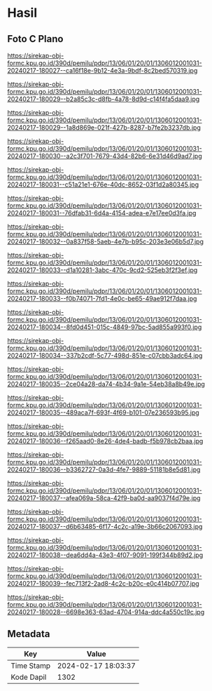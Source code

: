 # Hasil

## Foto C Plano

https://sirekap-obj-formc.kpu.go.id/390d/pemilu/pdpr/13/06/01/20/01/1306012001031-20240217-180027--ca16f18e-9b12-4e3a-9bdf-8c2bed570319.jpg

https://sirekap-obj-formc.kpu.go.id/390d/pemilu/pdpr/13/06/01/20/01/1306012001031-20240217-180029--b2a85c3c-d8fb-4a78-8d9d-c14f4fa5daa9.jpg

https://sirekap-obj-formc.kpu.go.id/390d/pemilu/pdpr/13/06/01/20/01/1306012001031-20240217-180029--1a8d869e-021f-427b-8287-b7fe2b3237db.jpg

https://sirekap-obj-formc.kpu.go.id/390d/pemilu/pdpr/13/06/01/20/01/1306012001031-20240217-180030--a2c3f701-7679-43d4-82b6-6e31d46d9ad7.jpg

https://sirekap-obj-formc.kpu.go.id/390d/pemilu/pdpr/13/06/01/20/01/1306012001031-20240217-180031--c51a21e1-676e-40dc-8652-03f1d2a80345.jpg

https://sirekap-obj-formc.kpu.go.id/390d/pemilu/pdpr/13/06/01/20/01/1306012001031-20240217-180031--76dfab31-6d4a-4154-adea-e7e17ee0d3fa.jpg

https://sirekap-obj-formc.kpu.go.id/390d/pemilu/pdpr/13/06/01/20/01/1306012001031-20240217-180032--0a837f58-5aeb-4e7b-b95c-203e3e06b5d7.jpg

https://sirekap-obj-formc.kpu.go.id/390d/pemilu/pdpr/13/06/01/20/01/1306012001031-20240217-180033--d1a10281-3abc-470c-9cd2-525eb3f2f3ef.jpg

https://sirekap-obj-formc.kpu.go.id/390d/pemilu/pdpr/13/06/01/20/01/1306012001031-20240217-180033--f0b74071-7fd1-4e0c-be65-49ae912f7daa.jpg

https://sirekap-obj-formc.kpu.go.id/390d/pemilu/pdpr/13/06/01/20/01/1306012001031-20240217-180034--8fd0d451-015c-4849-97bc-5ad855a993f0.jpg

https://sirekap-obj-formc.kpu.go.id/390d/pemilu/pdpr/13/06/01/20/01/1306012001031-20240217-180034--337b2cdf-5c77-498d-851e-c07cbb3adc64.jpg

https://sirekap-obj-formc.kpu.go.id/390d/pemilu/pdpr/13/06/01/20/01/1306012001031-20240217-180035--2ce04a28-da74-4b34-9a1e-54eb38a8b49e.jpg

https://sirekap-obj-formc.kpu.go.id/390d/pemilu/pdpr/13/06/01/20/01/1306012001031-20240217-180035--489aca7f-693f-4f69-b101-07e236593b95.jpg

https://sirekap-obj-formc.kpu.go.id/390d/pemilu/pdpr/13/06/01/20/01/1306012001031-20240217-180036--f265aad0-8e26-4de4-badb-f5b978cb2baa.jpg

https://sirekap-obj-formc.kpu.go.id/390d/pemilu/pdpr/13/06/01/20/01/1306012001031-20240217-180036--b3362727-0a3d-4fe7-9889-51181b8e5d81.jpg

https://sirekap-obj-formc.kpu.go.id/390d/pemilu/pdpr/13/06/01/20/01/1306012001031-20240217-180037--afea069a-58ca-42f9-ba0d-aa9037f4d79e.jpg

https://sirekap-obj-formc.kpu.go.id/390d/pemilu/pdpr/13/06/01/20/01/1306012001031-20240217-180037--d6b63485-6f17-4c2c-a19e-3b66c2067093.jpg

https://sirekap-obj-formc.kpu.go.id/390d/pemilu/pdpr/13/06/01/20/01/1306012001031-20240217-180038--dea6dd4a-43e3-4f07-9091-199f344b89d2.jpg

https://sirekap-obj-formc.kpu.go.id/390d/pemilu/pdpr/13/06/01/20/01/1306012001031-20240217-180039--fec713f2-2ad8-4c2c-b20c-e0c414b07707.jpg

https://sirekap-obj-formc.kpu.go.id/390d/pemilu/pdpr/13/06/01/20/01/1306012001031-20240217-180028--6698e363-63ad-4704-914a-ddc4a550c19c.jpg


## Metadata

| Key        | Value               |
| ---------- | ------------------- |
| Time Stamp | 2024-02-17 18:03:37 |
| Kode Dapil | 1302                |



